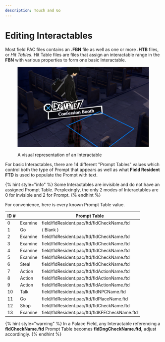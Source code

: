 ```yaml
---
description: Touch and Go
---
```


# Editing Interactables

Most field PAC files contains an **.FBN** file as well as one or more **.HTB** files, or _Hit Tables_. Hit Table files are files that assign an interactable range in the **FBN** with various properties to form one basic Interactable.

<figure><img src="../.gitbook/assets/image (7).png" alt=""><figcaption><p>A visual representation of an Interactable</p></figcaption></figure>

For basic Interactables, there are 14 different "Prompt Tables" values which control both the type of Prompt that appears as well as what **Field Resident FTD** is used to populate the Prompt with text. &#x20;

{% hint style="info" %}
Some Interactables are invisible and do not have an assigned Prompt Table. Perplexingly, the only 2 modes of Interactables are 0 for invisible and 2 for Prompt.&#x20;
{% endhint %}

For convenience, here is every known Prompt Table value. &#x20;

| ID # |         | Prompt Table                                  |
| ---- | ------- | --------------------------------------------- |
| 0    | Examine | field/fldResident.pac/ftd/fldCheckName.ftd    |
| 1    | Go      | ( Blank )                                     |
| 2    | Examine | field/fldResident.pac/ftd/fldCheckName.ftd    |
| 3    | Examine | field/fldResident.pac/ftd/fldCheckName.ftd    |
| 4    | Examine | field/fldResident.pac/ftd/fldCheckName.ftd    |
| 5    | Examine | field/fldResident.pac/ftd/fldCheckName.ftd    |
| 6    | Steal   | field/fldResident.pac/ftd/fldCheckName.ftd    |
| 7    | Action  | field/fldResident.pac/ftd/fldActionName.ftd   |
| 8    | Action  | field/fldResident.pac/ftd/fldActionName.ftd   |
| 9    | Action  | field/fldResident.pac/ftd/fldActionName.ftd   |
| 10   | Talk    | field/fldResident.pac/ftd/fldNPCName.ftd      |
| 11   | Go      | field/fldResident.pac/ftd/fldPlaceName.ftd    |
| 12   | Shop    | field/fldResident.pac/ftd/fldCheckName.ftd    |
| 13   | Examine | field/fldResident.pac/ftd/fldKFECheckName.ftd |

{% hint style="warning" %}
In a Palace Field, any Interactable referencing a **fldCheckName.ftd** Prompt Table becomes **fldDngCheckName.ftd,** adjust accordingly.
{% endhint %}
